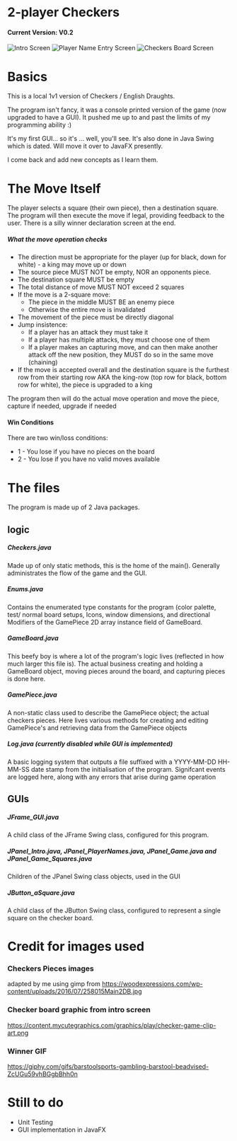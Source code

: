 # 2-player Checkers
#### Current Version: V0.2

![Intro Screen](https://i.imgur.com/zZtaK3t.png)
![Player Name Entry Screen](https://i.imgur.com/KxykazR.png)
![Checkers Board Screen](https://i.imgur.com/FLgaUEn.png)

# Basics

This is a local 1v1 version of Checkers / English Draughts.

The program isn't fancy, it was a console printed version of the game (now upgraded to have a GUI). It pushed me up to and past the limits of my programming ability :)

It's my first GUI... so it's ... well, you'll see. It's also done in Java Swing which is dated. Will move it over to JavaFX presently.

I come back and add new concepts as I learn them.


# The Move Itself

The player selects a square (their own piece), then a destination square. The program will then execute the move if legal, providing feedback to the user. There is a silly winner declaration screen at the end.

##### What the move operation checks

- The direction must be appropriate for the player (up for black, down for white) - a king may move up or down
- The source piece MUST NOT be empty, NOR an opponents piece.
- The destination square MUST be empty
- The total distance of move MUST NOT exceed 2 squares
- If the move is a 2-square move:
    + The piece in the middle MUST BE an enemy piece
    + Otherwise the entire move is invalidated
- The movement of the piece must be directly diagonal
- Jump insistence:
    + If a player has an attack they must take it
    + If a player has multiple attacks, they must choose one of them
    + If a player makes an capturing move, and can then make another attack off the new position, they MUST do so in the same move (chaining)
- If the move is accepted overall and the destination square is the furthest row from their starting row AKA the king-row (top row for black, bottom row for white), the piece
  is upgraded to a king

The program then will do the actual move operation and move the piece, capture if needed, upgrade if needed

#### Win Conditions
There are two win/loss conditions:
- 1 - You lose if you have no pieces on the board
- 2 - You lose if you have no valid moves available

# The files
The program is made up of 2 Java packages.

## logic

##### Checkers.java
Made up of only static methods, this is the home of the main(). Generally administrates the flow of the game and the GUI.
##### Enums.java
Contains the enumerated type constants for the program (color palette, test/ normal board setups, Icons, window dimensions, and directional Modifiers of the GamePiece 2D array instance field of GameBoard. 
##### GameBoard.java
This beefy boy is where a lot of the program's logic lives (reflected in how much larger this file is). The actual business creating and holding a GameBoard object, moving pieces around the board, and capturing pieces is done here.
##### GamePiece.java
A non-static class used to describe the GamePiece object; the actual checkers pieces. Here lives various methods for creating and editing GamePiece's and retrieving data from the GamePiece objects
##### Log.java (currently disabled while GUI is implemented)
A basic logging system that outputs a file suffixed with a YYYY-MM-DD HH-MM-SS date stamp from the initialisation of the program. Signifcant events are logged here, along with any errors that arise during game operation

## GUIs

##### JFrame_GUI.java
A child class of the JFrame Swing class, configured for this program.
##### JPanel_Intro.java, JPanel_PlayerNames.java, JPanel_Game.java and JPanel_Game_Squares.java
Children of the JPanel Swing class objects, used in the GUI
##### JButton_aSquare.java
A child class of the JButton Swing class, configured to represent a single square on the checker board.

# Credit for images used

### Checkers Pieces images
adapted by me using gimp from https://woodexpressions.com/wp-content/uploads/2016/07/258015Main2DB.jpg

### Checker board graphic from intro screen
https://content.mycutegraphics.com/graphics/play/checker-game-clip-art.png

### Winner GIF
https://giphy.com/gifs/barstoolsports-gambling-barstool-beadvised-ZcUGu59vhBGgbBhh0n

# Still to do
- Unit Testing
- GUI implementation in JavaFX
